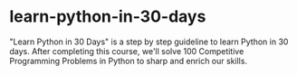 # learn-python-in-30-days
"Learn Python in 30 Days" is a step by step guideline to learn Python in 30 days. After completing this course, we'll solve 100 Competitive Programming Problems in Python to sharp and enrich our skills.

